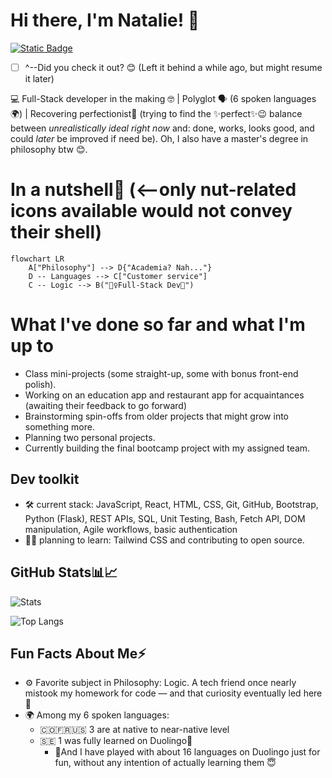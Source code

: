 # Hi there, I'm Natalie! 👋 
[![Static Badge](https://img.shields.io/badge/ReadMe-%40NatOC-22a7f2?style=plastic&logo=medium&labelColor=010101&link=https%3A%2F%2Fmedium.com%2F%40naty.8a)](https://medium.com/@naty.8a) 

 - [ ] ^--Did you check it out? 😊 (Left it behind a while ago, but might resume it later)

💻 Full-Stack developer in the making 🤓 | Polyglot 🗣️ (6 spoken languages🌍) | Recovering perfectionist💯 (trying to find the ✨perfect✨😉 balance between *unrealistically ideal right now* and: done, works, looks good, and could *later* be improved if need be). Oh, I also have a master's degree in philosophy btw 😊.
# In a nutshell🐚 (<--only nut-related icons available would not convey their shell) 


```mermaid
flowchart LR
    A["Philosophy"] --> D{"Academia? Nah..."}
    D -- Languages --> C["Customer service"]
    C -- Logic --> B("🙋‍♀️Full-Stack Dev🎯")

```
# What I've done so far and what I'm up to

- Class mini-projects (some straight-up, some with bonus front-end polish).
- Working on an education app and restaurant app for acquaintances (awaiting their feedback to go forward)
- Brainstorming spin-offs from older projects that might grow into something more.
- Planning two personal projects.
- Currently building the final bootcamp project with my assigned team.

## Dev toolkit

- 🛠️ current stack: JavaScript, React, HTML, CSS, Git, GitHub, Bootstrap, Python (Flask), REST APIs, SQL, Unit Testing,
    Bash, Fetch API, DOM manipulation, Agile workflows, basic authentication
- 🌱🎯 planning to learn: Tailwind CSS and contributing to open source.

## GitHub Stats📊📈

![Stats](https://github-readme-stats.vercel.app/api?username=Natalie8a&theme=radical&show_icons=true&title_color=297de9&text_color=4493f8&icon_color=A5D6FF&bg_color=010101)

![Top Langs](https://github-readme-stats.vercel.app/api/top-langs/?username=Natalie8a&layout=compact&theme=dracula&show_icons=true&title_color=297de9&text_color=4493f8&icon_color=A5D6FF&bg_color=010101)


## Fun Facts About Me⚡ 
- ⚙️ Favorite subject in Philosophy: Logic.
A tech friend once nearly mistook my homework for code — and that curiosity eventually led here 🐣
- 🌍 Among my 6 spoken languages:
	 -  🇨🇴🇫🇷🇺🇸 3 are at native to near-native level
	-  🇸🇪 1 was fully learned on Duolingo🦉
		-  🙈And I have played with about 16 languages on Duolingo just for fun, without any intention of actually learning them 😇





